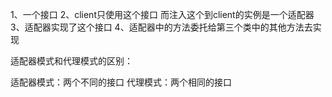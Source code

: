 1、一个接口
2、client只使用这个接口
   而注入这个到client的实例是一个适配器
3、适配器实现了这个接口
4、适配器中的方法委托给第三个类中的其他方法去实现


适配器模式和代理模式的区别：

适配器模式：两个不同的接口
代理模式：两个相同的接口